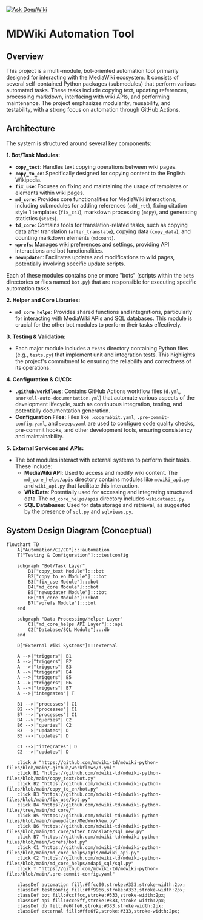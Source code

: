 [![Ask DeepWiki](https://deepwiki.com/badge.svg)](https://deepwiki.com/Mdwiki-TD/mdwiki-python-files)

# MDWiki Automation Tool

## Overview

This project is a multi-module, bot-oriented automation tool primarily designed for interacting with the MediaWiki ecosystem. It consists of several self-contained Python packages (submodules) that perform various automated tasks. These tasks include copying text, updating references, processing markdown, interfacing with wiki APIs, and performing maintenance. The project emphasizes modularity, reusability, and testability, with a strong focus on automation through GitHub Actions.

## Architecture

The system is structured around several key components:

**1. Bot/Task Modules:**

* **`copy_text`**: Handles text copying operations between wiki pages.
* **`copy_to_en`**: Specifically designed for copying content to the English Wikipedia.
* **`fix_use`**: Focuses on fixing and maintaining the usage of templates or elements within wiki pages.
* **`md_core`**: Provides core functionalities for MediaWiki interactions, including submodules for adding references (`add_rtt`), fixing citation style 1 templates (`fix_cs1`), markdown processing (`mdpy`), and generating statistics (`stats`).
* **`td_core`**: Contains tools for translation-related tasks, such as copying data after translation (`after_translate`), copying data (`copy_data`), and counting markdown elements (`mdcount`).
* **`wprefs`**: Manages wiki preferences and settings, providing API interactions and bot functionalities.
* **`newupdater`**: Facilitates updates and modifications to wiki pages, potentially involving specific update scripts.

Each of these modules contains one or more "bots" (scripts within the `bots` directories or files named `bot.py`) that are responsible for executing specific automation tasks.

**2. Helper and Core Libraries:**

* **`md_core_helps`**: Provides shared functions and integrations, particularly for interacting with MediaWiki APIs and SQL databases. This module is crucial for the other bot modules to perform their tasks effectively.

**3. Testing & Validation:**

* Each major module includes a `tests` directory containing Python files (e.g., `tests.py`) that implement unit and integration tests. This highlights the project's commitment to ensuring the reliability and correctness of its operations.

**4. Configuration & CI/CD:**

* **`.github/workflows`**: Contains GitHub Actions workflow files (`d.yml`, `snorkell-auto-documentation.yml`) that automate various aspects of the development lifecycle, such as continuous integration, testing, and potentially documentation generation.
* **Configuration Files**: Files like `.coderabbit.yaml`, `.pre-commit-config.yaml`, and `sweep.yaml` are used to configure code quality checks, pre-commit hooks, and other development tools, ensuring consistency and maintainability.

**5. External Services and APIs:**

* The bot modules interact with external systems to perform their tasks. These include:
    * **MediaWiki API**: Used to access and modify wiki content. The `md_core_helps/apis` directory contains modules like `mdwiki_api.py` and `wiki_api.py` that facilitate this interaction.
    * **WikiData**: Potentially used for accessing and integrating structured data. The `md_core_helps/apis` directory includes `wikidataapi.py`.
    * **SQL Databases**: Used for data storage and retrieval, as suggested by the presence of `sql.py` and `sqlviews.py`.

## System Design Diagram (Conceptual)

```mermaid
flowchart TD
    A["Automation/CI/CD"]:::automation
    T["Testing & Configuration"]:::testconfig

    subgraph "Bot/Task Layer"
        B1["copy_text Module"]:::bot
        B2["copy_to_en Module"]:::bot
        B3["fix_use Module"]:::bot
        B4["md_core Module"]:::bot
        B5["newupdater Module"]:::bot
        B6["td_core Module"]:::bot
        B7["wprefs Module"]:::bot
    end

    subgraph "Data Processing/Helper Layer"
        C1["md_core_helps API Layer"]:::api
        C2["Database/SQL Module"]:::db
    end

    D["External Wiki Systems"]:::external

    A -->|"triggers"| B1
    A -->|"triggers"| B2
    A -->|"triggers"| B3
    A -->|"triggers"| B4
    A -->|"triggers"| B5
    A -->|"triggers"| B6
    A -->|"triggers"| B7
    A -->|"integrates"| T

    B1 -->|"processes"| C1
    B2 -->|"processes"| C1
    B7 -->|"processes"| C1
    B4 -->|"queries"| C2
    B6 -->|"queries"| C2
    B3 -->|"updates"| D
    B5 -->|"updates"| D

    C1 -->|"integrates"| D
    C2 -->|"updates"| D

    click A "https://github.com/mdwiki-td/mdwiki-python-files/blob/main/.github/workflows/d.yml"
    click B1 "https://github.com/mdwiki-td/mdwiki-python-files/blob/main/copy_text/bot.py"
    click B2 "https://github.com/mdwiki-td/mdwiki-python-files/blob/main/copy_to_en/bot.py"
    click B3 "https://github.com/mdwiki-td/mdwiki-python-files/blob/main/fix_use/bot.py"
    click B4 "https://github.com/mdwiki-td/mdwiki-python-files/tree/main/md_core/"
    click B5 "https://github.com/mdwiki-td/mdwiki-python-files/blob/main/newupdater/MedWorkNew.py"
    click B6 "https://github.com/mdwiki-td/mdwiki-python-files/blob/main/td_core/after_translate/sql_new.py"
    click B7 "https://github.com/mdwiki-td/mdwiki-python-files/blob/main/wprefs/bot.py"
    click C1 "https://github.com/mdwiki-td/mdwiki-python-files/blob/main/md_core_helps/apis/mdwiki_api.py"
    click C2 "https://github.com/mdwiki-td/mdwiki-python-files/blob/main/md_core_helps/mdapi_sql/sql.py"
    click T "https://github.com/mdwiki-td/mdwiki-python-files/blob/main/.pre-commit-config.yaml"

    classDef automation fill:#ffcc00,stroke:#333,stroke-width:2px;
    classDef testconfig fill:#ff9966,stroke:#333,stroke-width:2px;
    classDef bot fill:#ccffcc,stroke:#333,stroke-width:2px;
    classDef api fill:#cce5ff,stroke:#333,stroke-width:2px;
    classDef db fill:#e6ffe6,stroke:#333,stroke-width:2px;
    classDef external fill:#ffe6f2,stroke:#333,stroke-width:2px;
```
